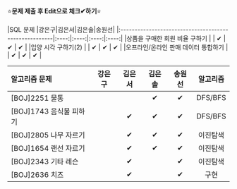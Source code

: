⭐**문제 제출 후 Edit으로 체크✔하기**⭐<br/><br/>
|SQL 문제                                               |강은구|김은서|김은솔|송원선|
|:------------------------------------------------------|:----:|:----:|:----:|:----:|
|상품을 구매한 회원 비율 구하기                           |      |  ✔  |  ✔   |  ✔    | 
|입양 시각 구하기(2)                                     |      |  ✔  | ✔    |   ✔   | 
|오프라인/온라인 판매 데이터 통합하기                      |      |  ✔  | ✔    |   ✔   | 


|알고리즘 문제                 |강은구|김은서|김은솔|송원선|알고리즘|
|:-----------------------------|:----:|:----:|:----:|:----:|:------:|
|[BOJ]2251 물통                |      |      | ✔    |  ✔    |DFS/BFS|
|[BOJ]1743 음식물 피하기       |      |  ✔   |  ✔   |  ✔    |DFS/BFS|
|[BOJ]2805 나무 자르기         |      |  ✔   |  ✔   |  ✔    |이진탐색|
|[BOJ]1654 랜선 자르기         |      |  ✔   |  ✔   |  ✔    |이진탐색|
|[BOJ]2343 기타 레슨           |      |   ✔  |      |   ✔   |이진탐색|
|[BOJ]2636 치즈                |      |  ✔   |      |   ✔   |구현   |
